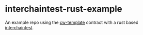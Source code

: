 # interchaintest-rust-example

An example repo using the [cw-template](https://github.com/CosmWasm/cw-template) contract with a rust based [interchaintest](https://github.com/strangelove-ventures/interchaintest).